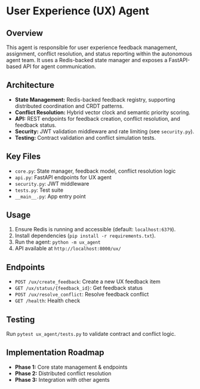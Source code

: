 # User Experience (UX) Agent

## Overview
This agent is responsible for user experience feedback management, assignment, conflict resolution, and status reporting within the autonomous agent team. It uses a Redis-backed state manager and exposes a FastAPI-based API for agent communication.

## Architecture
- **State Management:** Redis-backed feedback registry, supporting distributed coordination and CRDT patterns.
- **Conflict Resolution:** Hybrid vector clock and semantic priority scoring.
- **API:** REST endpoints for feedback creation, conflict resolution, and feedback status.
- **Security:** JWT validation middleware and rate limiting (see `security.py`).
- **Testing:** Contract validation and conflict simulation tests.

## Key Files
- `core.py`: State manager, feedback model, conflict resolution logic
- `api.py`: FastAPI endpoints for UX agent
- `security.py`: JWT middleware
- `tests.py`: Test suite
- `__main__.py`: App entry point

## Usage
1. Ensure Redis is running and accessible (default: `localhost:6379`).
2. Install dependencies (`pip install -r requirements.txt`).
3. Run the agent: `python -m ux_agent`
4. API available at `http://localhost:8000/ux/`

## Endpoints
- `POST /ux/create_feedback`: Create a new UX feedback item
- `GET /ux/status/{feedback_id}`: Get feedback status
- `POST /ux/resolve_conflict`: Resolve feedback conflict
- `GET /health`: Health check

## Testing
Run `pytest ux_agent/tests.py` to validate contract and conflict logic.

## Implementation Roadmap
- **Phase 1:** Core state management & endpoints
- **Phase 2:** Distributed conflict resolution
- **Phase 3:** Integration with other agents

